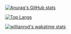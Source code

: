 [![Anurag's GitHub stats](https://github-readme-stats.vercel.app/api?username=Arafa42&show_icons=true&theme=radical)](https://github.com/anuraghazra/github-readme-stats)

[![Top Langs](https://github-readme-stats.vercel.app/api/top-langs/?username=Arafa42&layout=compact&show_icons=true&theme=radical)](https://github.com/anuraghazra/github-readme-stats)

[![willianrod's wakatime stats](https://github-readme-stats.vercel.app/api/wakatime?username=Arafa42)](https://github.com/anuraghazra/github-readme-stats)
